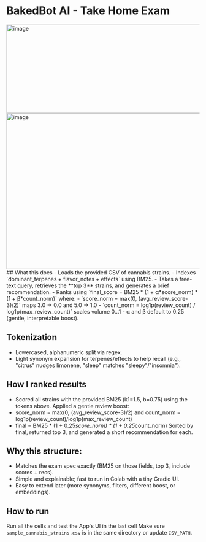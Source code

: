 # BakedBot AI - Take Home Exam
<img width="1359" height="231" alt="image" src="https://github.com/user-attachments/assets/0e13512f-b8e0-4bfa-8034-d4cd01e2c5bb" />
<img width="1338" height="407" alt="image" src="https://github.com/user-attachments/assets/4c7bba0e-0615-4192-812f-9f87ba72fc94" />
## What this does
- Loads the provided CSV of cannabis strains.
- Indexes `dominant_terpenes + flavor_notes + effects` using BM25.
- Takes a free-text query, retrieves the **top 3** strains, and generates a brief recommendation.
- Ranks using `final_score = BM25 * (1 + α*score_norm) * (1 + β*count_norm)` where:
  - `score_norm = max(0, (avg_review_score-3)/2)` maps 3.0 → 0.0 and 5.0 → 1.0
  - `count_norm = log1p(review_count) / log1p(max_review_count)` scales volume 0...1
  - α and β default to 0.25 (gentle, interpretable boost).

## Tokenization
- Lowercased, alphanumeric split via regex.
- Light synonym expansion for terpenes/effects to help recall
  (e.g., "citrus" nudges limonene, "sleep" matches "sleepy"/"insomnia").
  
## How I ranked results
- Scored all strains with the provided BM25 (k1=1.5, b=0.75) using the tokens above.
Applied a gentle review boost:
- score_norm = max(0, (avg_review_score-3)/2) and count_norm = log1p(review_count)/log1p(max_review_count)
- final = BM25 * (1 + 0.25*score_norm) * (1 + 0.25*count_norm)
Sorted by final, returned top 3, and generated a short recommendation for each.

## Why this structure:
- Matches the exam spec exactly (BM25 on those fields, top 3, include scores + recs).
- Simple and explainable; fast to run in Colab with a tiny Gradio UI.
- Easy to extend later (more synonyms, filters, different boost, or embeddings).

## How to run
Run all the cells and test the App's UI in the last cell
Make sure `sample_cannabis_strains.csv` is in the same directory or update `CSV_PATH`.
